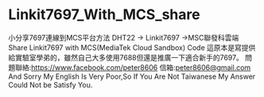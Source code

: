 # Linkit7697_With_MCS_share
小分享7697連線到MCS平台方法
DHT22 -> Linkit7697 ->MSC聯發科雲端
Share Linkit7697 with MCS(MediaTek Cloud Sandbox) Code
這原本是寫提供給實驗室學弟的，雖然自己大多使用7688但還是推廣一下適合新手的7697。
問題聯絡:https://www.facebook.com/peter8606
信箱:peter8606@gmail.com
And Sorry My English Is Very Poor,So If You Are Not Taiwanese My Answer Could Not be Satisfy You.
